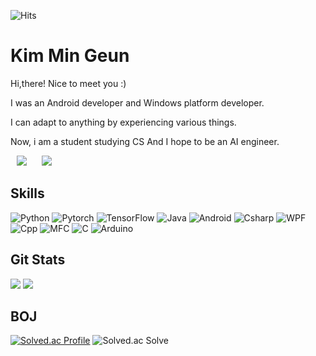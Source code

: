 ![Hits](https://hits.seeyoufarm.com/api/count/incr/badge.svg?url=https%3A%2F%2Fgithub.com%2Fmingeun128&count_bg=%23FFD28A&title_bg=%23CA8A00&icon=&icon_color=%23E7E7E7&title=hits&edge_flat=false)
# Kim Min Geun

Hi,there! Nice to meet you :)

I was an Android developer and Windows platform developer.

I can adapt to anything by experiencing various things.

Now, i am a student studying CS And I hope to be an AI engineer.

<a href="https://www.linkedin.com/in/min-geun-kim-4b4839250/">
<img src="http://img.shields.io/badge/-LinkedIn-0A66C2?style=flat&logo=linkedin&link=https://www.linkedin.com/in/min-geun-kim-4b4839250/" style="height : auto; margin-left : 10px; margin-right : 10px;"/></a>
<a href="mailto:mgkim128@gmail.com">
<img src="https://img.shields.io/badge/Gmail-d14836?style=flat-square&logo=Gmail&logoColor=white&link=mailto:mgkim128@gmail.com" style="height : auto; margin-left : 10px; margin-right : 10px;"/></a>

## Skills
![Python](https://img.shields.io/badge/Python-3776AB.svg?&style=for-the-badge&logo=Python&logoColor=white)
![Pytorch](https://img.shields.io/badge/Pytorch-4479A1.svg?&style=for-the-badge&logo=Pytorch&logoColor=white)
![TensorFlow](https://img.shields.io/badge/TensorFlow-FF7F00.svg?&style=for-the-badge&logo=TensorFlow&logoColor=white)
![Java](https://img.shields.io/badge/Java-007396?style=for-the-badge&logo=Java&logoColor=white)
![Android](https://img.shields.io/badge/Android-3DDC84.svg?&style=for-the-badge&logo=Android&logoColor=white)
![Csharp](https://img.shields.io/badge/C%23-F57F17.svg?&style=for-the-badge&logo=Csharp&logoColor=white)
![WPF](https://img.shields.io/badge/WPF-008080?style=for-the-badge&logo=WPF&logoColor=white)
![Cpp](https://img.shields.io/badge/C++-FBC02D?style=for-the-badge&logo=C%2B%2B&logoColor=white)
![MFC](https://img.shields.io/badge/MFC-669933?style=for-the-badge&logo=MFC&logoColor=white)
![C](https://img.shields.io/badge/C-FDD835.svg?&style=for-the-badge&logo=C&logoColor=white)
![Arduino](https://img.shields.io/badge/Arduino-4DDBBD.svg?&style=for-the-badge&logo=Arduino&logoColor=white)


## Git Stats
<img src="https://github-readme-stats.vercel.app/api?username=mingeun128&show_icons=true&theme=dark"/>
<img src="https://github-readme-stats.vercel.app/api/top-langs/?username=mingeun128&show_icons=true&theme=dark"/>

## BOJ
[![Solved.ac Profile](http://mazassumnida.wtf/api/v2/generate_badge?boj=alsrms27)](https://solved.ac/alsrms27/)
![Solved.ac Solve](https://mazandi.herokuapp.com/api?handle=alsrms27&theme=cold)








<!--
**mingeun128/mingeun128** is a ✨ _special_ ✨ repository because its `README.md` (this file) appears on your GitHub profile.

Here are some ideas to get you started:

- 🔭 I’m currently working on ...
- 🌱 I’m currently learning ...
- 👯 I’m looking to collaborate on ...
- 🤔 I’m looking for help with ...
- 💬 Ask me about ...
- 📫 How to reach me: ...
- 😄 Pronouns: ...
- ⚡ Fun fact: ...
-->
